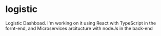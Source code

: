 # logistic
Logistic Dashboad. I'm working on it using React with TypeScript in the fornt-end, and Microservices arcitucture with nodeJs in the back-end
